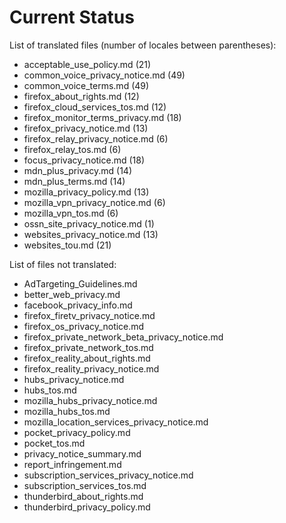 # Current Status

List of translated files (number of locales between parentheses):
* acceptable_use_policy.md (21)
* common_voice_privacy_notice.md (49)
* common_voice_terms.md (49)
* firefox_about_rights.md (12)
* firefox_cloud_services_tos.md (12)
* firefox_monitor_terms_privacy.md (18)
* firefox_privacy_notice.md (13)
* firefox_relay_privacy_notice.md (6)
* firefox_relay_tos.md (6)
* focus_privacy_notice.md (18)
* mdn_plus_privacy.md (14)
* mdn_plus_terms.md (14)
* mozilla_privacy_policy.md (13)
* mozilla_vpn_privacy_notice.md (6)
* mozilla_vpn_tos.md (6)
* ossn_site_privacy_notice.md (1)
* websites_privacy_notice.md (13)
* websites_tou.md (21)

List of files not translated:
* AdTargeting_Guidelines.md
* better_web_privacy.md
* facebook_privacy_info.md
* firefox_firetv_privacy_notice.md
* firefox_os_privacy_notice.md
* firefox_private_network_beta_privacy_notice.md
* firefox_private_network_tos.md
* firefox_reality_about_rights.md
* firefox_reality_privacy_notice.md
* hubs_privacy_notice.md
* hubs_tos.md
* mozilla_hubs_privacy_notice.md
* mozilla_hubs_tos.md
* mozilla_location_services_privacy_notice.md
* pocket_privacy_policy.md
* pocket_tos.md
* privacy_notice_summary.md
* report_infringement.md
* subscription_services_privacy_notice.md
* subscription_services_tos.md
* thunderbird_about_rights.md
* thunderbird_privacy_policy.md